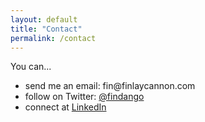 ```yaml
---
layout: default
title: "Contact"
permalink: /contact
---
```




You can...

<ul class="icons no-bullet">
    <li markdown="1"><i class="fa fa-envelope-o"></i>send me an email: fin@finlaycannon.com</li>
    <li><i class="fa fa-twitter fa-lg"></i>follow on Twitter: <a href="http://twitter.com/findango">@findango</a></li>
    <li><i class="fa fa-linkedin-square fa-lg"></i>connect at <a href="http://ca.linkedin.com/in/finlaycannon">LinkedIn</a></li>
</ul>
